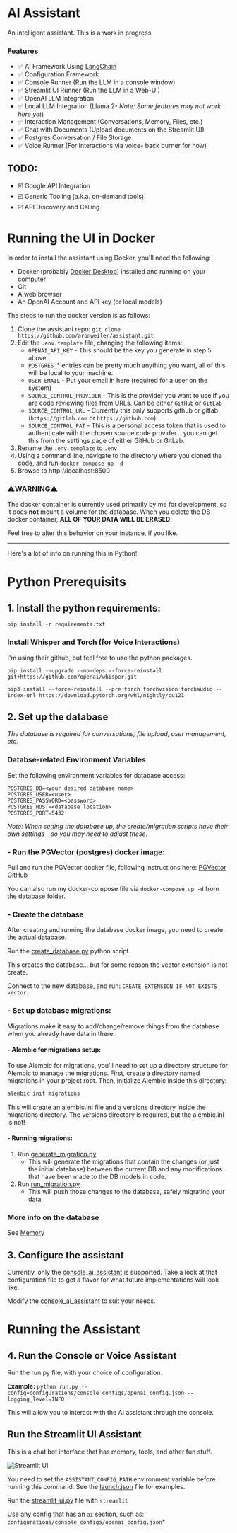 # AI Assistant
An intelligent assistant.  This is a work in progress.

### Features
- ✅ AI Framework Using [LangChain](https://www.langchain.com/)
- ✅ Configuration Framework
- ✅ Console Runner (Run the LLM in a console window)
- ✅ Streamlit UI Runner (Run the LLM in a Web-UI)
- ✅ OpenAI LLM Integration
- ✅ Local LLM Integration (Llama 2- *Note: Some features may not work here yet*)
- ✅ Interaction Management (Conversations, Memory, Files, etc.)
- ✅ Chat with Documents (Upload documents on the Streamlit UI)
- ✅ Postgres Conversation / File Storage
- ✅ Voice Runner (For interactions via voice- back burner for now)

## TODO:
- ☑️ Google API Integration
- ☑️ Generic Tooling (a.k.a. on-demand tools)
- ☑️ API Discovery and Calling

# Running the UI in Docker
In order to install the assistant using Docker, you'll need the following:

- Docker (probably [Docker Desktop](https://www.docker.com/products/docker-desktop/)) installed and running on your computer
- Git
- A web browser
- An OpenAI Account and API key (or local models)

The steps to run the docker version is as follows:

1. Clone the assistant repo: `git clone https://github.com/aronweiler/assistant.git`
2. Edit the `.env.template` file, changing the following items:
   - `OPENAI_API_KEY` - This should be the key you generate in step 5 above.
   - `POSTGRES_`* entries can be pretty much anything you want, all of this will be local to your machine.
   - `USER_EMAIL` - Put your email in here (required for a user on the system)
   - `SOURCE_CONTROL_PROVIDER` - This is the provider you want to use if you are code reviewing files from URLs.  Can be either `GitHub` or `GitLab`
   - `SOURCE_CONTROL_URL` - Currently this only supports github or gitlab (`https://gitlab.com` or `https://github.com`)
   - `SOURCE_CONTROL_PAT` - This is a personal access token that is used to authenticate with the chosen source code provider... you can get this from the settings page of either GitHub or GitLab.
3. Rename the `.env.template` to `.env`
4. Using a command line, navigate to the directory where you cloned the code, and run `docker-compose up -d`
5. Browse to http://localhost:8500

### ⚠️WARNING⚠️
The docker container is currently used primarily by me for development, so it does **not** mount a volume for the database.  When you delete the DB docker container, **ALL OF YOUR DATA WILL BE ERASED**.

Feel free to alter this behavior on your instance, if you like.

---
Here's a lot of info on running this in Python!

# Python Prerequisits

## 1. Install the python requirements:

`pip install -r requirements.txt`

### Install Whisper and Torch (for Voice Interactions)
I'm using their github, but feel free to use the python packages.

`pip install --upgrade --no-deps --force-reinstall git+https://github.com/openai/whisper.git`

`pip3 install --force-reinstall --pre torch torchvision torchaudio --index-url https://download.pytorch.org/whl/nightly/cu121`

## 2. Set up the database
*The database is required for conversations, file upload, user management, etc.*

### Databse-related Environment Variables

Set the following environment variables for database access:

```
POSTGRES_DB=<your desired database name>
POSTGRES_USER=<user>
POSTGRES_PASSWORD=<password>
POSTGRES_HOST=<database location>
POSTGRES_PORT=5432
```

*Note: When setting the database up, the create/migration scripts have their own settings - so you may need to adjust these.*

### - Run the PGVector (postgres) docker image:

Pull and run the PGVector docker file, following instructions here: [PGVector GitHub](https://github.com/pgvector/pgvector/tree/master#docker)

You can also run my docker-compose file via `docker-compose up -d` from the database folder.

### - Create the database
After creating and running the database docker image, you need to create the actual database.

Run the [create_database.py](src\db\database\create_database.py) python script.

This creates the database...  but for some reason the vector extension is not create.

Connect to the new database, and run: `CREATE EXTENSION IF NOT EXISTS vector;`

### - Set up database migrations:
Migrations make it easy to add/change/remove things from the database when you already have data in there. 

#### - Alembic for migrations setup:
To use Alembic for migrations, you'll need to set up a directory structure for Alembic to manage the migrations. First, create a directory named migrations in your project root. Then, initialize Alembic inside this directory:

``` bash
alembic init migrations
```
This will create an alembic.ini file and a versions directory inside the migrations directory.  The versions directory is required, but the alembic.ini is not!

#### - Running migrations:
1. Run [generate_migration.py](generate_migration.py)
   - This will generate the migrations that contain the changes (or just the initial database) between the current DB and any modifications that have been made to the DB models in code.
2. Run [run_migration.py](run_migration.py)
   - This will push those changes to the database, safely migrating your data.

### More info on the database
See [Memory](src\db\readme.md)

## 3. Configure the assistant
Currently, only the [console_ai_assistant](configurations\console_configs\console_ai_assistant.json) is supported.  Take a look at that configuration file to get a flavor for what future implementations will look like.

Modify the [console_ai_assistant](configurations\console_configs\console_ai_assistant.json) to suit your needs.

# Running the Assistant

## 4. Run the Console or Voice Assistant
Run the run.py file, with your choice of configuration.

**Example:**
`python run.py --config=configurations/console_configs/openai_config.json --logging_level=INFO`

This will allow you to interact with the AI assistant through the console.  

## Run the Streamlit UI Assistant
This is a chat bot interface that has memory, tools, and other fun stuff. 

![Streamlit UI](documentation/streamlit.png)

You need to set the `ASSISTANT_CONFIG_PATH` environment variable before running this command.  See the [launch.json](.vscode/launch.json) file for examples.

Run the [streamlit_ui.py](src/runners/ui/streamlit_ui.py) file with `streamlit`

Use any config that has an `ai` section, such as: `configurations/console_configs/openai_config.json`*

